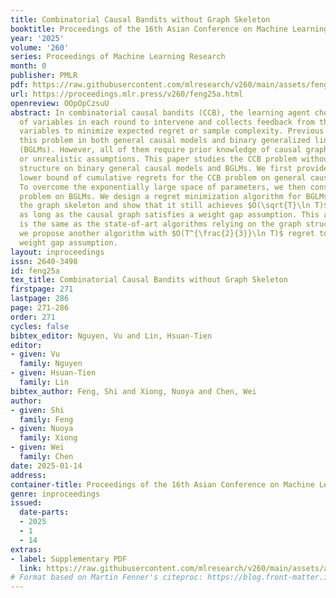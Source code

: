 ```yaml
---
title: Combinatorial Causal Bandits without Graph Skeleton
booktitle: Proceedings of the 16th Asian Conference on Machine Learning
year: '2025'
volume: '260'
series: Proceedings of Machine Learning Research
month: 0
publisher: PMLR
pdf: https://raw.githubusercontent.com/mlresearch/v260/main/assets/feng25a/feng25a.pdf
url: https://proceedings.mlr.press/v260/feng25a.html
openreview: OOpOpCzsuU
abstract: In combinatorial causal bandits (CCB), the learning agent chooses a subset
  of variables in each round to intervene and collects feedback from the observed
  variables to minimize expected regret or sample complexity. Previous works study
  this problem in both general causal models and binary generalized linear models
  (BGLMs). However, all of them require prior knowledge of causal graph structure
  or unrealistic assumptions. This paper studies the CCB problem without the graph
  structure on binary general causal models and BGLMs. We first provide an exponential
  lower bound of cumulative regrets for the CCB problem on general causal models.
  To overcome the exponentially large space of parameters, we then consider the CCB
  problem on BGLMs. We design a regret minimization algorithm for BGLMs even without
  the graph skeleton and show that it still achieves $O(\sqrt{T}\ln T)$ expected regret,
  as long as the causal graph satisfies a weight gap assumption. This asymptotic regret
  is the same as the state-of-art algorithms relying on the graph structure. Moreover,
  we propose another algorithm with $O(T^{\frac{2}{3}}\ln T)$ regret to remove the
  weight gap assumption.
layout: inproceedings
issn: 2640-3498
id: feng25a
tex_title: Combinatorial Causal Bandits without Graph Skeleton
firstpage: 271
lastpage: 286
page: 271-286
order: 271
cycles: false
bibtex_editor: Nguyen, Vu and Lin, Hsuan-Tien
editor:
- given: Vu
  family: Nguyen
- given: Hsuan-Tien
  family: Lin
bibtex_author: Feng, Shi and Xiong, Nuoya and Chen, Wei
author:
- given: Shi
  family: Feng
- given: Nuoya
  family: Xiong
- given: Wei
  family: Chen
date: 2025-01-14
address:
container-title: Proceedings of the 16th Asian Conference on Machine Learning
genre: inproceedings
issued:
  date-parts:
  - 2025
  - 1
  - 14
extras:
- label: Supplementary PDF
  link: https://raw.githubusercontent.com/mlresearch/v260/main/assets/assets/feng25a/feng25a-supp.pdf
# Format based on Martin Fenner's citeproc: https://blog.front-matter.io/posts/citeproc-yaml-for-bibliographies/
---
```

